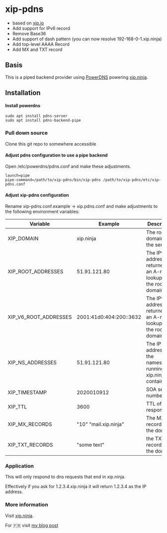 # xip-pdns

- based on [xip.io](https://github.com/basecamp/xip-pdns)
- Add support for IPv6 record 
- Remove Base36  
- Add support of dash pattern (you can now resolve 192-168-0-1.xip.ninja)
- Add top-level AAAA Record 
- Add MX and TXT record 

## Basis
This is a piped backend provider using [PowerDNS](http://powerdns.com/) powering [xip.ninja](https://xip.ninja/).

## Installation

#### Install powerdns
```
sudo apt install pdns-server
sudo apt install pdns-backend-pipe
```
### Pull down source
Clone this git repo to somewhere accessible

#### Adjust pdns configuration to use a pipe backend
Open /etc/powerdns/pdns.conf and make these adjustments.

```
launch=pipe
pipe-command=/path/to/xip-pdns/bin/xip-pdns /path/to/xip-pdns/etc/xip-pdns.conf
```

#### Adjust xip-pdns configuration 
Rename xip-pdns.conf.example → xip.pdns.conf and make adjustments to the following environment variables:

| Variable | Example | Description |
| --- | --- | --- |
| XIP_DOMAIN | xip.ninja | The root domain of the service |
| XIP_ROOT_ADDRESSES | 51.91.121.80 | The IPv4 addresses returned by an A-record lookup for the root domain |
| XIP_V6_ROOT_ADDRESSES | 2001:41d0:404:200::3632 | The IPv6 addresses returned by an A-record lookup for the root domain |
| XIP_NS_ADDRESSES | 51.91.121.80 | The IP addresses of the nameservers running the xip.ninja container |
| XIP_TIMESTAMP | 2020010912 | SOA serial number |
| XIP_TTL | 3600 | TTL of all responses |
| XIP_MX_RECORDS | "10" "mail.xip.ninja" | The MX records for the domain | 
| XIP_TXT_RECORDS | "some text" | the TXT records for the domain |

### Application
This will only respond to dns requests that end in xip.ninja.

Effectively if you ask for 1.2.3.4.xip.ninja it will return 1.2.3.4 as the IP address. 

### More information 

Visit [xip.ninja](https://xip.ninja/). 

For 🇫🇷 visit [my blog post](https://www.julienmousqueton.fr/un-enregistrement-dns-sans-nom-de-domaine) 
